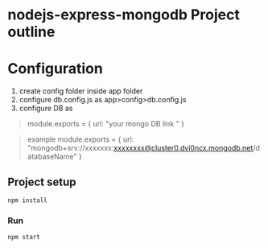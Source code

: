 # nodejs-express-mongodb Project outline


# Configuration
1. create config folder inside app folder
2. configure db.config.js as app>config>db.config.js
3. configure DB as 
> module.exports = {
>    url: "your mongo DB link "
>}

> example 
> module.exports = {
>    url: "mongodb+srv://xxxxxxx:xxxxxxxx@cluster0.dvi0ncx.mongodb.net/databaseName"
>} 


## Project setup
```
npm install
```

### Run
```
npm start
```
